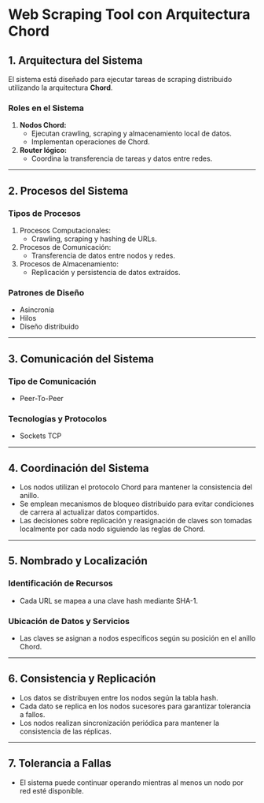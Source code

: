 # **Web Scraping Tool con Arquitectura Chord**

## **1. Arquitectura del Sistema**

El sistema está diseñado para ejecutar tareas de scraping distribuido utilizando la arquitectura **Chord**.

### **Roles en el Sistema**

1. **Nodos Chord:**
   - Ejecutan crawling, scraping y almacenamiento local de datos.
   - Implementan operaciones de Chord.
2. **Router lógico:**
   - Coordina la transferencia de tareas y datos entre redes.

------

## **2. Procesos del Sistema**

### **Tipos de Procesos**

1. Procesos Computacionales:
   - Crawling, scraping y hashing de URLs.
2. Procesos de Comunicación:
   - Transferencia de datos entre nodos y redes.
3. Procesos de Almacenamiento:
   - Replicación y persistencia de datos extraídos.

### **Patrones de Diseño**

- Asincronía
- Hilos
- Diseño distribuido

------

## **3. Comunicación del Sistema**

### **Tipo de Comunicación**

- Peer-To-Peer

### **Tecnologías y Protocolos**

- Sockets TCP 

------

## **4. Coordinación del Sistema**


- Los nodos utilizan el protocolo Chord para mantener la consistencia del anillo.
- Se emplean mecanismos de bloqueo distribuido para evitar condiciones de carrera al actualizar datos compartidos.
- Las decisiones sobre replicación y reasignación de claves son tomadas localmente por cada nodo siguiendo las reglas de Chord.

------

## **5. Nombrado y Localización**

### **Identificación de Recursos**

- Cada URL se mapea a una clave hash mediante SHA-1.

### **Ubicación de Datos y Servicios**

- Las claves se asignan a nodos específicos según su posición en el anillo Chord.

------

## **6. Consistencia y Replicación**

- Los datos se distribuyen entre los nodos según la tabla hash.
- Cada dato se replica en los nodos sucesores para garantizar tolerancia a fallos.
- Los nodos realizan sincronización periódica para mantener la consistencia de las réplicas.

------

## **7. Tolerancia a Fallas**

- El sistema puede continuar operando mientras al menos un nodo por red esté disponible.
